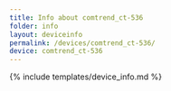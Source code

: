 ```yaml
---
title: Info about comtrend_ct-536
folder: info
layout: deviceinfo
permalink: /devices/comtrend_ct-536/
device: comtrend_ct-536
---
```

{% include templates/device_info.md %}
